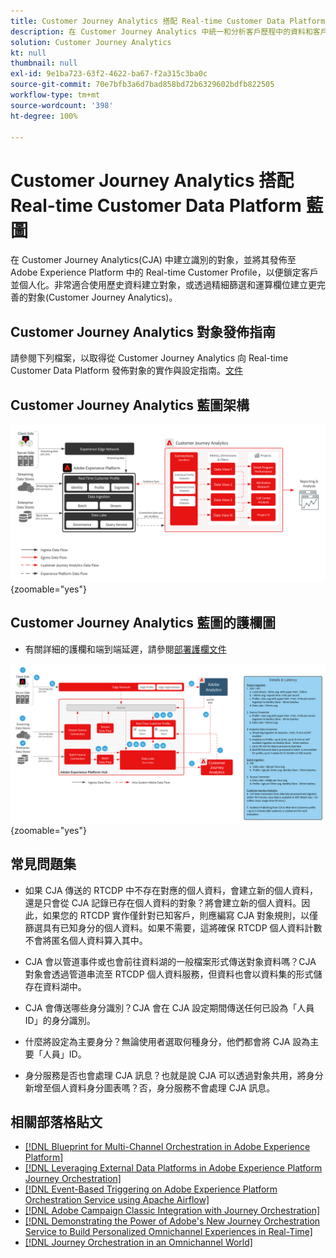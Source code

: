 ```yaml
---
title: Customer Journey Analytics 搭配 Real-time Customer Data Platform 藍圖
description: 在 Customer Journey Analytics 中統一和分析客戶歷程中的資料和客戶行為，從 CJA 向 RTCDP 發佈對象
solution: Customer Journey Analytics
kt: null
thumbnail: null
exl-id: 9e1ba723-63f2-4622-ba67-f2a315c3ba0c
source-git-commit: 70e7bfb3a6d7bad858bd72b6329602bdfb822505
workflow-type: tm+mt
source-wordcount: '398'
ht-degree: 100%

---
```


# Customer Journey Analytics 搭配 Real-time Customer Data Platform 藍圖

在 Customer Journey Analytics(CJA) 中建立識別的對象，並將其發佈至 Adobe Experience Platform 中的 Real-time Customer Profile，以便鎖定客戶並個人化。非常適合使用歷史資料建立對象，或透過精細篩選和運算欄位建立更完善的對象(Customer Journey Analytics)。

## Customer Journey Analytics 對象發佈指南

請參閱下列檔案，以取得從 Customer Journey Analytics 向 Real-time Customer Data Platform 發佈對象的實作與設定指南。[文件](https://experienceleague.adobe.com/docs/analytics-platform/using/cja-components/audiences/publish.html?lang=zh-Hant)

## Customer Journey Analytics 藍圖架構

![架構圖](assets/CJA.svg){zoomable=&quot;yes&quot;}

## Customer Journey Analytics 藍圖的護欄圖

* 有關詳細的護欄和端到端延遲，請參閱[部署護欄文件](../experience-platform/deployment/guardrails.md)

![護欄圖](../experience-platform/deployment/assets/CJA_guardrails.svg){zoomable=&quot;yes&quot;}

## 常見問題集

* 如果 CJA 傳送的 RTCDP 中不存在對應的個人資料，會建立新的個人資料，還是只會從 CJA 記錄已存在個人資料的對象？將會建立新的個人資料。因此，如果您的 RTCDP 實作僅針對已知客戶，則應編寫 CJA 對象規則，以僅篩選具有已知身分的個人資料。如果不需要，這將確保 RTCDP 個人資料計數不會將匿名個人資料算入其中。

* CJA 會以管道事件或也會前往資料湖的一般檔案形式傳送對象資料嗎？CJA 對象會透過管道串流至 RTCDP 個人資料服務，但資料也會以資料集的形式儲存在資料湖中。

* CJA 會傳送哪些身分識別？CJA 會在 CJA 設定期間傳送任何已設為「人員 ID」的身分識別。

* 什麼將設定為主要身分？無論使用者選取何種身分，他們都會將 CJA 設為主要「人員」ID。

* 身分服務是否也會處理 CJA 訊息？也就是說 CJA 可以透過對象共用，將身分新增至個人資料身分圖表嗎？否，身分服務不會處理 CJA 訊息。

## 相關部落格貼文

* [[!DNL Blueprint for Multi-Channel Orchestration in Adobe Experience Platform]](https://medium.com/adobetech/blueprint-for-multi-channel-orchestration-in-adobe-experience-platform-c68317e94184)
* [[!DNL Leveraging External Data Platforms in Adobe Experience Platform Journey Orchestration]](https://medium.com/adobetech/leveraging-external-data-platforms-in-adobe-experience-platform-journey-orchestration-54fc6134fe17)
* [[!DNL Event-Based Triggering on Adobe Experience Platform Orchestration Service using Apache Airflow]](https://medium.com/adobetech/event-based-triggering-on-adobe-experience-platform-orchestration-service-using-apache-airflow-8607b28251f1)
* [[!DNL Adobe Campaign Classic Integration with Journey Orchestration]](https://medium.com/adobetech/adobe-campaign-classic-integration-with-journey-orchestration-ae577653281)
* [[!DNL Demonstrating the Power of Adobe's New Journey Orchestration Service to Build Personalized Omnichannel Experiences in Real-Time]](https://medium.com/adobetech/demonstrating-the-power-of-adobes-new-journey-orchestration-service-to-build-personalized-aa60d88cd34)
* [[!DNL Journey Orchestration in an Omnichannel World]](https://medium.com/adobetech/journey-orchestration-in-an-omnichannel-world-3a2d32d556d9)
